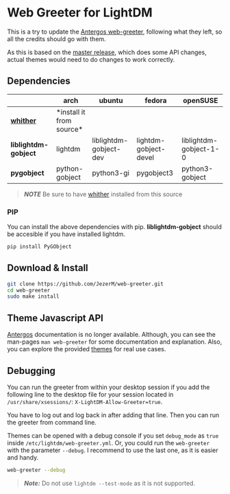 # Web Greeter for LightDM

This is a try to update the [Antergos web-greeter](https://github.com/Antergos/web-greeter), following what they left, so all the credits should go with them.

As this is based on the [master release](https://github.com/Antergos/web-greeter/tree/master), which does some API changes, actual themes would need to do changes to work correctly.

## Dependencies
|                       |     arch      |        ubuntu        |       fedora        |       openSUSE        | 
|-----------------------|---------------|----------------------|---------------------|-----------------------|
|**[whither][whither]** | \*install it from source\*
|**liblightdm-gobject** |lightdm        |liblightdm-gobject-dev|lightdm-gobject-devel|liblightdm-gobject-1-0 |
|**pygobject**          |python-gobject |python3-gi            |pygobject3           |python3-gobject        |
> ***NOTE*** Be sure to have [whither][whither] installed from this source

### PIP
You can install the above dependencies with pip. **liblightdm-gobject** should be accesible if you have installed lightdm.
```sh
pip install PyGObject
```

## Download & Install
```sh
git clone https://github.com/JezerM/web-greeter.git
cd web-greeter
sudo make install
```

## Theme Javascript API
[Antergos](https://github.com/Antergos) documentation is no longer available. Although, you can see the man-pages `man web-greeter` for some documentation and explanation. Also, you can explore the provided [themes](./themes) for real use cases.

## Debugging
You can run the greeter from within your desktop session if you add the following line to the desktop file for your session located in `/usr/share/xsessions/`: `X-LightDM-Allow-Greeter=true`.

You have to log out and log back in after adding that line. Then you can run the greeter from command line.

Themes can be opened with a debug console if you set `debug_mode` as `true` inside `/etc/lightdm/web-greeter.yml`. Or, you could run the `web-greeter` with the parameter `--debug`. I recommend to use the last one, as it is easier and handy.

```sh
web-greeter --debug
```

> ***Note:*** Do not use `lightdm --test-mode` as it is not supported.

[whither]: https://github.com/JezerM/whither "Whither"
